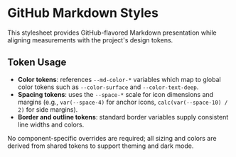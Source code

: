 # GitHub Markdown Styles

This stylesheet provides GitHub-flavored Markdown presentation while aligning measurements with the project's design tokens.

## Token Usage

- **Color tokens**: references `--md-color-*` variables which map to global color tokens such as `--color-surface` and `--color-text-deep`.
- **Spacing tokens**: uses the `--space-*` scale for icon dimensions and margins (e.g., `var(--space-4)` for anchor icons, `calc(var(--space-10) / 2)` for side margins).
- **Border and outline tokens**: standard border variables supply consistent line widths and colors.

No component-specific overrides are required; all sizing and colors are derived from shared tokens to support theming and dark mode.
